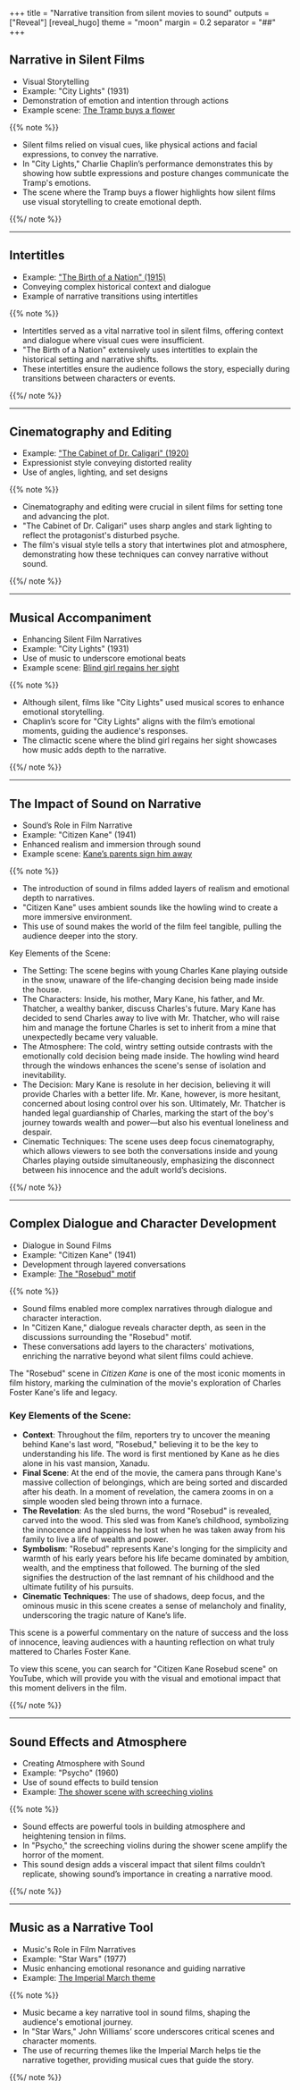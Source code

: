 +++
title = "Narrative transition from silent movies to sound"
outputs = ["Reveal"]
[reveal_hugo]
theme = "moon"
margin = 0.2
separator = "##"
+++

## Narrative in Silent Films

- Visual Storytelling
- Example: "City Lights" (1931)
- Demonstration of emotion and intention through actions
- Example scene: [The Tramp buys a flower](https://youtu.be/hCPGFTp0vmo?si=sIrmIW1Zc8qqFubb)

{{% note %}}

- Silent films relied on visual cues, like physical actions and facial expressions, to convey the narrative.
- In "City Lights," Charlie Chaplin’s performance demonstrates this by showing how subtle expressions and posture changes communicate the Tramp's emotions.
- The scene where the Tramp buys a flower highlights how silent films use visual storytelling to create emotional depth.

{{%/ note %}}

---

## Intertitles

- Example: ["The Birth of a Nation" (1915)](https://youtu.be/JOe_s-zoMkE?si=EdGEhJEF0yWpnm9W)
- Conveying complex historical context and dialogue
- Example of narrative transitions using intertitles

{{% note %}}

- Intertitles served as a vital narrative tool in silent films, offering context and dialogue where visual cues were insufficient.
- "The Birth of a Nation" extensively uses intertitles to explain the historical setting and narrative shifts.
- These intertitles ensure the audience follows the story, especially during transitions between characters or events.

{{%/ note %}}

---

## Cinematography and Editing

- Example: ["The Cabinet of Dr. Caligari" (1920)](https://youtu.be/J8wGnIVxysE?si=oHElsWn9YzY5KoP0)
- Expressionist style conveying distorted reality
- Use of angles, lighting, and set designs

{{% note %}}

- Cinematography and editing were crucial in silent films for setting tone and advancing the plot.
- "The Cabinet of Dr. Caligari" uses sharp angles and stark lighting to reflect the protagonist's disturbed psyche.
- The film's visual style tells a story that intertwines plot and atmosphere, demonstrating how these techniques can convey narrative without sound.

{{%/ note %}}

---

## Musical Accompaniment

- Enhancing Silent Film Narratives
- Example: "City Lights" (1931)
- Use of music to underscore emotional beats
- Example scene: [Blind girl regains her sight](https://youtu.be/ZJKfmsuvGHg?si=62KCUGiIMLfKXvMV)

{{% note %}}

- Although silent, films like "City Lights" used musical scores to enhance emotional storytelling.
- Chaplin’s score for "City Lights" aligns with the film’s emotional moments, guiding the audience's responses.
- The climactic scene where the blind girl regains her sight showcases how music adds depth to the narrative.

{{%/ note %}}


---

## The Impact of Sound on Narrative

- Sound’s Role in Film Narrative
- Example: "Citizen Kane" (1941)
- Enhanced realism and immersion through sound
- Example scene: [Kane’s parents sign him away](https://youtu.be/HAHaRDlUrLw?si=brTn7jLJz3bJrPVr)

{{% note %}}

- The introduction of sound in films added layers of realism and emotional depth to narratives.
- "Citizen Kane" uses ambient sounds like the howling wind to create a more immersive environment.
- This use of sound makes the world of the film feel tangible, pulling the audience deeper into the story.

Key Elements of the Scene:
- The Setting: The scene begins with young Charles Kane playing outside in the snow, unaware of the life-changing decision being made inside the house.
- The Characters: Inside, his mother, Mary Kane, his father, and Mr. Thatcher, a wealthy banker, discuss Charles's future. Mary Kane has decided to send Charles away to live with Mr. Thatcher, who will raise him and manage the fortune Charles is set to inherit from a mine that unexpectedly became very valuable.
- The Atmosphere: The cold, wintry setting outside contrasts with the emotionally cold decision being made inside. The howling wind heard through the windows enhances the scene's sense of isolation and inevitability.
- The Decision: Mary Kane is resolute in her decision, believing it will provide Charles with a better life. Mr. Kane, however, is more hesitant, concerned about losing control over his son. Ultimately, Mr. Thatcher is handed legal guardianship of Charles, marking the start of the boy's journey towards wealth and power—but also his eventual loneliness and despair.
- Cinematic Techniques: The scene uses deep focus cinematography, which allows viewers to see both the conversations inside and young Charles playing outside simultaneously, emphasizing the disconnect between his innocence and the adult world’s decisions.

{{%/ note %}}

---

## Complex Dialogue and Character Development

- Dialogue in Sound Films
- Example: "Citizen Kane" (1941)
- Development through layered conversations
- Example: [The "Rosebud" motif](https://youtu.be/fr93wwtiKQM?si=PDSftMVFY7RVLHtT)

{{% note %}}

- Sound films enabled more complex narratives through dialogue and character interaction.
- In "Citizen Kane," dialogue reveals character depth, as seen in the discussions surrounding the "Rosebud" motif.
- These conversations add layers to the characters' motivations, enriching the narrative beyond what silent films could achieve.

The "Rosebud" scene in *Citizen Kane* is one of the most iconic moments in film history, marking the culmination of the movie's exploration of Charles Foster Kane's life and legacy.

### Key Elements of the Scene:
- **Context**: Throughout the film, reporters try to uncover the meaning behind Kane's last word, "Rosebud," believing it to be the key to understanding his life. The word is first mentioned by Kane as he dies alone in his vast mansion, Xanadu.
- **Final Scene**: At the end of the movie, the camera pans through Kane's massive collection of belongings, which are being sorted and discarded after his death. In a moment of revelation, the camera zooms in on a simple wooden sled being thrown into a furnace.
- **The Revelation**: As the sled burns, the word "Rosebud" is revealed, carved into the wood. This sled was from Kane’s childhood, symbolizing the innocence and happiness he lost when he was taken away from his family to live a life of wealth and power.
- **Symbolism**: "Rosebud" represents Kane's longing for the simplicity and warmth of his early years before his life became dominated by ambition, wealth, and the emptiness that followed. The burning of the sled signifies the destruction of the last remnant of his childhood and the ultimate futility of his pursuits.
- **Cinematic Techniques**: The use of shadows, deep focus, and the ominous music in this scene creates a sense of melancholy and finality, underscoring the tragic nature of Kane’s life.

This scene is a powerful commentary on the nature of success and the loss of innocence, leaving audiences with a haunting reflection on what truly mattered to Charles Foster Kane.

To view this scene, you can search for "Citizen Kane Rosebud scene" on YouTube, which will provide you with the visual and emotional impact that this moment delivers in the film.

{{%/ note %}}

---

## Sound Effects and Atmosphere

- Creating Atmosphere with Sound
- Example: "Psycho" (1960)
- Use of sound effects to build tension
- Example: [The shower scene with screeching violins](https://youtu.be/0WtDmbr9xyY)

{{% note %}}

- Sound effects are powerful tools in building atmosphere and heightening tension in films.
- In "Psycho," the screeching violins during the shower scene amplify the horror of the moment.
- This sound design adds a visceral impact that silent films couldn’t replicate, showing sound’s importance in creating a narrative mood.

{{%/ note %}}

---

## Music as a Narrative Tool

- Music's Role in Film Narratives
- Example: "Star Wars" (1977)
- Music enhancing emotional resonance and guiding narrative
- Example: [The Imperial March theme](https://youtu.be/pfuZWP4YDW4?si=f0rNRhKrmkWi4aII)

{{% note %}}

- Music became a key narrative tool in sound films, shaping the audience's emotional journey.
- In "Star Wars," John Williams’ score underscores critical scenes and character moments.
- The use of recurring themes like the Imperial March helps tie the narrative together, providing musical cues that guide the story.

{{%/ note %}}
